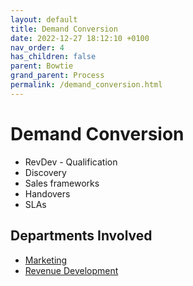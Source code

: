 ```yaml
---
layout: default
title: Demand Conversion
date: 2022-12-27 18:12:10 +0100
nav_order: 4
has_children: false
parent: Bowtie
grand_parent: Process
permalink: /demand_conversion.html
---
```


# Demand Conversion

- RevDev - Qualification
- Discovery
- Sales frameworks
- Handovers
- SLAs

## Departments Involved

- [Marketing](/marketing.html)
- [Revenue Development](/revdev.html)
